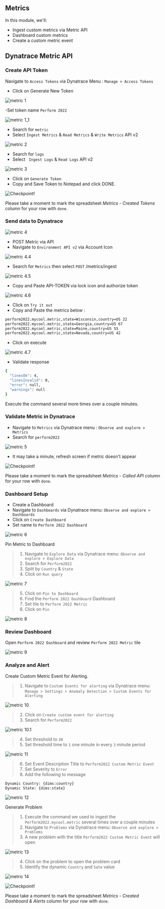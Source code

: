 ## Metrics

In this module, we'll:

- Ingest custom metrics via Metric API
- Dashboard custom metrics
- Create a custom metric event

## Dynatrace Metric API

### Create API Token

Navigate to `Access Tokens` via Dynatrace Menu : `Manage > Access Tokens`

- Click on Generate New Token

![metric 1](../../assets/images/metric_1.png)

 -Set token name `Perform 2022`

![metric 1_1](../../assets/images/metric_1_1.png)

- Search for `metric`
- Select `Ingest Metrics` & `Read Metrics` & `Write Metrics` API v2

![metric 2](../../assets/images/metric_2.png)

- Search for `logs`
- Select ` Ingest Logs` & `Read Logs` API v2

![metric 3](../../assets/images/metric_3.png)

- Click on `Generate Token`
- Copy and Save Token to Notepad and click DONE.

![Checkpoint!](../../assets/images/cp.png)

Please take a moment to mark the spreadsheet *Metrics - Created Tokens* column for your row with `done`.

### Send data to Dynatrace

![metric 4](../../assets/images/metric_4.png)

- POST Metric via API
- Navigate to `Environment API v2` via Account Icon

![metric 4.4](../../assets/images/metric_4.4.png)

- Search for `Metrics` then select `POST` /metrics/ingest

![metric 4.5](../../assets/images/metric_4.5.png)

- Copy and Paste API-TOKEN via lock icon and authorize token

![metric 4.6](../../assets/images/metric_4.6.png)

- Click on `Try it out`
- Copy and Paste the metrics below :

```bash
perform2022.mycool.metric,state=Wisconsin,country=US 22
perform2022.mycool.metric,state=Georgia,country=US 67
perform2022.mycool.metric,state=Maine,country=US 55
perform2022.mycool.metric,state=Nevada,country=US 42
```

- Click on execute

![metric 4.7](../../assets/images/metric_4.7.png)

- Validate response

```bash
{
  "linesOk": 4,
  "linesInvalid": 0,
  "error": null,
  "warnings": null
}
```

Execute the command several more times over a couple minutes.

### Validate Metric in Dynatrace

- Navigate to `Metrics` via Dynatrace menu : `Observe and explore > Metrics`
- Search for `perform2022`

![metric 5](../../assets/images/metric_5.png)

- It may take a minute, refresh screen if metric doesn't appear

![Checkpoint!](../../assets/images/cp.png)

Please take a moment to mark the spreadsheet *Metrics - Called API* column for your row with `done`.

### Dashboard Setup

- Create a Dashboard
- Navigate to `Dashboards` via Dynatrace menu: `Observe and explore > Dashboards`
- Click on `Create Dashboard`
- Set name to `Perform 2022 Dashboard`

![metric 6](../../assets/images/metric_6.png)

Pin Metric to Dashboard

> 1. Navigate to `Explore Data` via Dynatrace menu: `Observe and explore > Explore Data`
> 2. Search for `Perform2022`
> 3. Split by `Country` & `State`
> 4. Click on `Run query`

![metric 7](../../assets/images/metric_7.png)

> 5. Click on `Pin to Dashboard`
> 6. Find the `Perform 2022 Dashboard` Dashboard
> 7. Set tile to `Perform 2022 Metric`
> 8. Click on `Pin`

![metric 8](../../assets/images/metric_8.png)

### Review Dashboard

Open `Perform 2022 Dashboard` and review `Perform 2022 Metric` tile

![metric 9](../../assets/images/metric_9.png)

### Analyze and Alert

Create Custom Metric Event for Alerting.

> 1. Navigate to `Custom Events for alerting` via Dynatrace menu: `Manage > Settings > Anomaly Detection > Custom Events for Alerting`

![metric 10](../../assets/images/metric_10.png)

> 2. Click on `Create custom event for alerting`
> 3. Search for `Perform2022`

![metric 10.1](../../assets/images/metric_10.1.png)

> 4. Set threshold to `30`
> 5. Set threshold time to `1` one minute in every `3` minute period

![metric 11](../../assets/images/metric_11.png)

> 6. Set Event Description Title to `Perform2022 Custom Metric Event`
> 7. Set Severity to `Error`
> 8. Add the following to message

```bash
Dynamic Country: {dims:country}
Dynamic State: {dims:state}
```

![metric 12](../../assets/images/metric_12.png)

Generate Problem

> 1. Execute the command we used to ingest the `Perform2022.mycool.metric` several times over a couple minutes
> 2. Navigate to `Problems` via Dynatrace menu: `Observe and explore > Problems`
> 3. A new problem with the title `Perform2022 Custom Metric Event` will open

![metric 13](../../assets/images/metric_13.png)

> 4. Click on the problem to open the problem card
> 5. Identify the dynamic `Country` and `Sate` value

![metric 14](../../assets/images/metric_14.png)

![Checkpoint!](../../assets/images/cp.png)

Please take a moment to mark the spreadsheet *Metrics - Created Dashboard & Alerts* column for your row with `done`.
